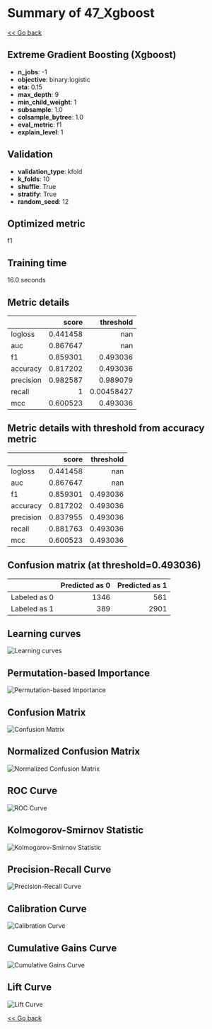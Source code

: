 # Summary of 47_Xgboost

[<< Go back](../README.md)


## Extreme Gradient Boosting (Xgboost)
- **n_jobs**: -1
- **objective**: binary:logistic
- **eta**: 0.15
- **max_depth**: 9
- **min_child_weight**: 1
- **subsample**: 1.0
- **colsample_bytree**: 1.0
- **eval_metric**: f1
- **explain_level**: 1

## Validation
 - **validation_type**: kfold
 - **k_folds**: 10
 - **shuffle**: True
 - **stratify**: True
 - **random_seed**: 12

## Optimized metric
f1

## Training time

16.0 seconds

## Metric details
|           |    score |    threshold |
|:----------|---------:|-------------:|
| logloss   | 0.441458 | nan          |
| auc       | 0.867647 | nan          |
| f1        | 0.859301 |   0.493036   |
| accuracy  | 0.817202 |   0.493036   |
| precision | 0.982587 |   0.989079   |
| recall    | 1        |   0.00458427 |
| mcc       | 0.600523 |   0.493036   |


## Metric details with threshold from accuracy metric
|           |    score |   threshold |
|:----------|---------:|------------:|
| logloss   | 0.441458 |  nan        |
| auc       | 0.867647 |  nan        |
| f1        | 0.859301 |    0.493036 |
| accuracy  | 0.817202 |    0.493036 |
| precision | 0.837955 |    0.493036 |
| recall    | 0.881763 |    0.493036 |
| mcc       | 0.600523 |    0.493036 |


## Confusion matrix (at threshold=0.493036)
|              |   Predicted as 0 |   Predicted as 1 |
|:-------------|-----------------:|-----------------:|
| Labeled as 0 |             1346 |              561 |
| Labeled as 1 |              389 |             2901 |

## Learning curves
![Learning curves](learning_curves.png)

## Permutation-based Importance
![Permutation-based Importance](permutation_importance.png)
## Confusion Matrix

![Confusion Matrix](confusion_matrix.png)


## Normalized Confusion Matrix

![Normalized Confusion Matrix](confusion_matrix_normalized.png)


## ROC Curve

![ROC Curve](roc_curve.png)


## Kolmogorov-Smirnov Statistic

![Kolmogorov-Smirnov Statistic](ks_statistic.png)


## Precision-Recall Curve

![Precision-Recall Curve](precision_recall_curve.png)


## Calibration Curve

![Calibration Curve](calibration_curve_curve.png)


## Cumulative Gains Curve

![Cumulative Gains Curve](cumulative_gains_curve.png)


## Lift Curve

![Lift Curve](lift_curve.png)



[<< Go back](../README.md)
